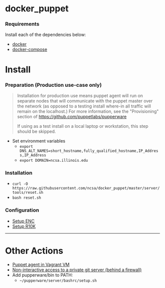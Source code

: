 # docker_puppet

### Requirements
Install each of the dependencies below:
- [docker](https://docs.docker.com/install/)
- [docker-compose](https://docs.docker.com/compose/install/)

# Install

### Preparation (Production use-case only)
> Installation for production use means puppet agent will run on separate nodes
> that will communicate with the puppet master over the network (as opposed to
> a testing install where-in all traffic will remain on the localhost.)
> For more information, see the "Provisioning" section of
> https://github.com/puppetlabs/pupperware
> 
> If using as a test install on a local laptop or workstation, this step should
> be skipped.

- Set environment variables
  - `export DNS_ALT_NAMES=short_hostname,fully_qualified_hostname,IP_Address,IP_Address`
  - `export DOMAIN=ncsa.illinois.edu`

### Installation
- `curl -O https://raw.githubusercontent.com/ncsa/docker_puppet/master/server/tools/reset.sh`
- `bash reset.sh`

### Configuration

- [Setup ENC](server/enc/README.md)
- [Setup R10K](server/r10k/README.md)


---


# Other Actions

- [Puppet agent in Vagrant VM](vagrant/README.md)
- [Non-interactive access to a private git server (behind a firewall)](server/ssh/README.md)
- Add pupperware/bin to PATH:
  - `~/pupperware/server/bashrc/setup.sh`

